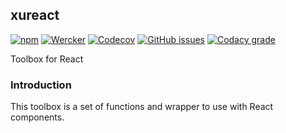 ## xureact
[![npm](https://img.shields.io/npm/v/xureact.svg)](https://www.npmjs.com/package/xureact)
[![Wercker](https://img.shields.io/wercker/ci/wercker/docs.svg)](https://app.wercker.com/xurei/xureact/runs)
[![Codecov](https://img.shields.io/codecov/c/github/xurei/xureact.svg)](https://codecov.io/gh/xurei/xureact)
[![GitHub issues](https://img.shields.io/github/issues/xurei/xureact.svg)](https://github.com/xurei/xureact/issues)
[![Codacy grade](https://img.shields.io/codacy/grade/4a1aad470af24fa8950794b066560a11.svg)](https://www.codacy.com/app/xurei/xureact)


Toolbox for React

### Introduction

This toolbox is a set of functions and wrapper to use with React components.